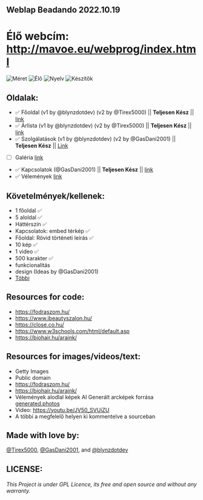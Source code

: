 ## Weblap Beadando 2022.10.19
# Élő webcím: http://mavoe.eu/webprog/index.html
![Méret](https://img.shields.io/github/repo-size/blynzdotdev/weblap-beadando)
![Élő](https://img.shields.io/website?label=weblap&up_message=%C3%A9l%C5%91&url=http%3A%2F%2Fmavoe.eu%2Fwebprog%2Findex.html)
![Nyelv](https://img.shields.io/badge/Language-HTML4-orange)
![Készítők](https://img.shields.io/github/contributors/blynzdotdev/weblap-beadando)


## Oldalak:
- :white_check_mark: Főoldal (v1 by @blynzdotdev) (v2 by @Tirex5000) || **Teljesen Kész** || [link](http://mavoe.eu/webprog/index.html) 
- :white_check_mark: Árlista (v1 by @blynzdotdev) (v2 by @Tirex5000) || **Teljesen Kész** || [link](https://mavoe.eu/webprog/Aloldalak/arlista.html) 
- :white_check_mark: Szolgálatások (v1 by @blynzdotdev) (v2 by @GasDani2001) || **Teljesen Kész** || [Link](https://mavoe.eu/webprog/Aloldalak/szolgaltatasok.html)
- [ ] Galéria [link](https://mavoe.eu/webprog/Aloldalak/galeria.html)
- :white_check_mark: Kapcsolatok (@GasDani2001) || **Teljesen Kész** || [link](https://mavoe.eu/webprog/Aloldalak/kapcsolatok.html)
- :white_check_mark: Vélemények [link](https://mavoe.eu/webprog/Aloldalak/velemenyek.html)

## Követelmények/kellenek:
- 1 főoldal :white_check_mark:
- 5 aloldal :white_check_mark:
- Háttérszín :white_check_mark:
- Kapcsolatok: embed térkép :white_check_mark:
- Főoldal: Rövid történeti leírás :white_check_mark:
- 10 kép :white_check_mark:
- 1 video :white_check_mark:
- 500 karakter :white_check_mark:
- funkcionalitás
- design (Ideas by @GasDani2001)
- [Többi](https://elearning.uni-obuda.hu/main/course/view.php?id=19752#section-5)

## Resources for code:
- https://fodraszom.hu/
- https://www.ibeautyszalon.hu/
- https://close.co.hu/
- https://www.w3schools.com/html/default.asp
- https://biohair.hu/araink/

## Resources for images/videos/text:
- Getty Images
- Public domain
- https://fodraszom.hu/
- https://biohair.hu/araink/
- Vélemények alodlal képek AI Generált arcképek forrása [generated.photos](https://generated.photos/faces)
- Video: https://youtu.be/JV50_SVUiZU
- A többi a megfelelő helyen ki kommentelve a sourceban

## Made with love by:
[@Tirex5000](https://github.com/Tirex5000), [@GasDani2001](https://github.com/GasDani2001), and [@blynzdotdev](https://github.com/blynzdotdev)

## LICENSE:
###### This Project is under GPL Licence, its free and open source and without any warranty. 
